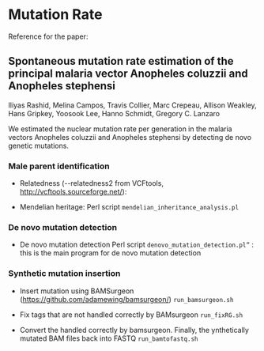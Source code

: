# Mutation Rate
Reference for the paper:

## Spontaneous mutation rate estimation of the principal malaria vector Anopheles coluzzii and Anopheles stephensi
Iliyas Rashid, Melina Campos, Travis Collier, Marc Crepeau, Allison Weakley, Hans Gripkey, Yoosook Lee, Hanno Schmidt, Gregory C. Lanzaro

We estimated the nuclear mutation rate per generation in the malaria vectors Anopheles coluzzii and Anopheles stephensi by detecting de novo genetic mutations. 
 
### Male parent identification
-	Relatedness (--relatedness2 from VCFtools, http://vcftools.sourceforge.net/):
  
-	Mendelian heritage: 
Perl script `mendelian_inheritance_analysis.pl`

### De novo mutation detection
-	De novo mutation detection 
Perl script `denovo_mutation_detection.pl”` : this is the main program for de novo mutation detection

### Synthetic mutation insertion
- Insert mutation using BAMSurgeon (https://github.com/adamewing/bamsurgeon/)
`run_bamsurgeon.sh`

- Fix tags that are not handled correctly by BAMsurgeon 
`run_fixRG.sh`

- Convert the handled correctly by bamsurgeon. Finally, the ynthetically mutated BAM files back into FASTQ 
`run_bamtofastq.sh`
